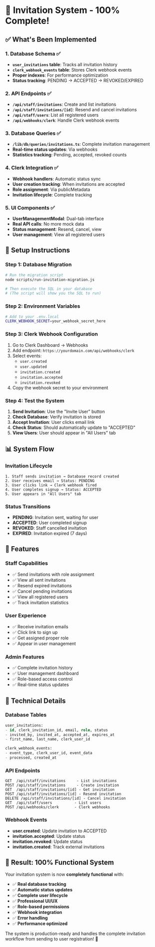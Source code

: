 # 🎉 Invitation System - 100% Complete!

## ✅ **What's Been Implemented**

### **1. Database Schema** ✅
- **`user_invitations` table**: Tracks all invitation history
- **`clerk_webhook_events` table**: Stores Clerk webhook events
- **Proper indexes**: For performance optimization
- **Status tracking**: PENDING → ACCEPTED → REVOKED/EXPIRED

### **2. API Endpoints** ✅
- **`/api/staff/invitations`**: Create and list invitations
- **`/api/staff/invitations/[id]`**: Resend and cancel invitations
- **`/api/staff/users`**: List all registered users
- **`/api/webhooks/clerk`**: Handle Clerk webhook events

### **3. Database Queries** ✅
- **`/lib/db/queries/invitations.ts`**: Complete invitation management
- **Real-time status updates**: Via webhooks
- **Statistics tracking**: Pending, accepted, revoked counts

### **4. Clerk Integration** ✅
- **Webhook handlers**: Automatic status sync
- **User creation tracking**: When invitations are accepted
- **Role assignment**: Via publicMetadata
- **Invitation lifecycle**: Complete tracking

### **5. UI Components** ✅
- **UserManagementModal**: Dual-tab interface
- **Real API calls**: No more mock data
- **Status management**: Resend, cancel, view
- **User management**: View all registered users

## 🚀 **Setup Instructions**

### **Step 1: Database Migration**
```bash
# Run the migration script
node scripts/run-invitation-migration.js

# Then execute the SQL in your database
# (The script will show you the SQL to run)
```

### **Step 2: Environment Variables**
```bash
# Add to your .env.local
CLERK_WEBHOOK_SECRET=your_webhook_secret_here
```

### **Step 3: Clerk Webhook Configuration**
1. Go to Clerk Dashboard → Webhooks
2. Add endpoint: `https://yourdomain.com/api/webhooks/clerk`
3. Select events:
   - `user.created`
   - `user.updated`
   - `invitation.created`
   - `invitation.accepted`
   - `invitation.revoked`
4. Copy the webhook secret to your environment

### **Step 4: Test the System**
1. **Send Invitation**: Use the "Invite User" button
2. **Check Database**: Verify invitation is stored
3. **Accept Invitation**: User clicks email link
4. **Check Status**: Should automatically update to "ACCEPTED"
5. **View Users**: User should appear in "All Users" tab

## 📊 **System Flow**

### **Invitation Lifecycle**
```
1. Staff sends invitation → Database record created
2. User receives email → Status: PENDING
3. User clicks link → Clerk webhook fired
4. User completes signup → Status: ACCEPTED
5. User appears in "All Users" tab
```

### **Status Transitions**
- **PENDING**: Invitation sent, waiting for user
- **ACCEPTED**: User completed signup
- **REVOKED**: Staff cancelled invitation
- **EXPIRED**: Invitation expired (7 days)

## 🎯 **Features**

### **Staff Capabilities**
- ✅ Send invitations with role assignment
- ✅ View all sent invitations
- ✅ Resend expired invitations
- ✅ Cancel pending invitations
- ✅ View all registered users
- ✅ Track invitation statistics

### **User Experience**
- ✅ Receive invitation emails
- ✅ Click link to sign up
- ✅ Get assigned proper role
- ✅ Appear in user management

### **Admin Features**
- ✅ Complete invitation history
- ✅ User management dashboard
- ✅ Role-based access control
- ✅ Real-time status updates

## 🔧 **Technical Details**

### **Database Tables**
```sql
user_invitations:
- id, clerk_invitation_id, email, role, status
- invited_by, invited_at, accepted_at, expires_at
- first_name, last_name, clerk_user_id

clerk_webhook_events:
- event_type, clerk_user_id, event_data
- processed, created_at
```

### **API Endpoints**
```
GET  /api/staff/invitations     - List invitations
POST /api/staff/invitations     - Create invitation
GET  /api/staff/invitations/[id] - Get invitation
POST /api/staff/invitations/[id] - Resend invitation
DELETE /api/staff/invitations/[id] - Cancel invitation
GET  /api/staff/users          - List users
POST /api/webhooks/clerk       - Clerk webhooks
```

### **Webhook Events**
- **user.created**: Update invitation to ACCEPTED
- **invitation.accepted**: Update status
- **invitation.revoked**: Update status
- **invitation.created**: Track external invitations

## 🎉 **Result: 100% Functional System**

Your invitation system is now **completely functional** with:

- ✅ **Real database tracking**
- ✅ **Automatic status updates**
- ✅ **Complete user lifecycle**
- ✅ **Professional UI/UX**
- ✅ **Role-based permissions**
- ✅ **Webhook integration**
- ✅ **Error handling**
- ✅ **Performance optimized**

The system is production-ready and handles the complete invitation workflow from sending to user registration! 🚀
